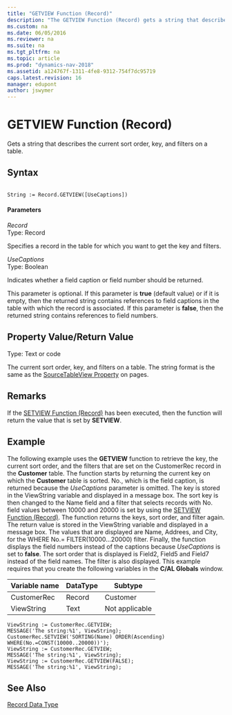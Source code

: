 ```yaml
---
title: "GETVIEW Function (Record)"
description: "The GETVIEW Function (Record) gets a string that describes the current sort order, key, and filters on a table."
ms.custom: na
ms.date: 06/05/2016
ms.reviewer: na
ms.suite: na
ms.tgt_pltfrm: na
ms.topic: article
ms.prod: "dynamics-nav-2018"
ms.assetid: a124767f-1311-4fe8-9312-754f7dc95719
caps.latest.revision: 16
manager: edupont
author: jswymer
---
```

# GETVIEW Function (Record)
Gets a string that describes the current sort order, key, and filters on a table.  
  
## Syntax  
  
```  
  
String := Record.GETVIEW([UseCaptions])  
```  
  
#### Parameters  
 *Record*  
 Type: Record  
  
 Specifies a record in the table for which you want to get the key and filters.  
  
 *UseCaptions*  
 Type: Boolean  
  
 Indicates whether a field caption or field number should be returned.  
  
 This parameter is optional. If this parameter is **true** \(default value\) or if it is empty, then the returned string contains references to field captions in the table with which the record is associated. If this parameter is **false**, then the returned string contains references to field numbers.  
  
## Property Value/Return Value  
 Type: Text or code  
  
 The current sort order, key, and filters on a table. The string format is the same as the [SourceTableView Property](SourceTableView-Property.md) on pages.  
  
## Remarks  
 If the [SETVIEW Function \(Record\)](SETVIEW-Function--Record-.md) has been executed, then the function will return the value that is set by **SETVIEW**.  
  
## Example  
 The following example uses the **GETVIEW** function to retrieve the key, the current sort order, and the filters that are set on the CustomerRec record in the **Customer** table. The function starts by returning the current key on which the **Customer** table is sorted. No., which is the field caption, is returned because the *UseCaptions* parameter is omitted. The key is stored in the ViewString variable and displayed in a message box. The sort key is then changed to the Name field and a filter that selects records with No. field values between 10000 and 20000 is set by using the [SETVIEW Function \(Record\)](SETVIEW-Function--Record-.md). The function returns the keys, sort order, and filter again. The return value is stored in the ViewString variable and displayed in a message box. The values that are displayed are Name, Addrees, and City, for the WHERE No.= FILTER\(10000…20000\) filter. Finally, the function displays the field numbers instead of the captions because *UseCaptions* is set to **false**. The sort order that is displayed is Field2, Field5 and Field7 instead of the field names. The filter is also displayed. This example requires that you create the following variables in the **C/AL Globals** window.  
  
|Variable name|DataType|Subtype|  
|-------------------|--------------|-------------|  
|CustomerRec|Record|Customer|  
|ViewString|Text|Not applicable|  
  
```  
ViewString := CustomerRec.GETVIEW;  
MESSAGE('The string:%1', ViewString);  
CustomerRec.SETVIEW('SORTING(Name) ORDER(Ascending) WHERE(No.=CONST(10000..20000))');  
ViewString := CustomerRec.GETVIEW;  
MESSAGE('The string:%1', ViewString);  
ViewString := CustomerRec.GETVIEW(FALSE);  
MESSAGE('The string:%1', ViewString);  
```  
  
## See Also  
 [Record Data Type](Record-Data-Type.md)
